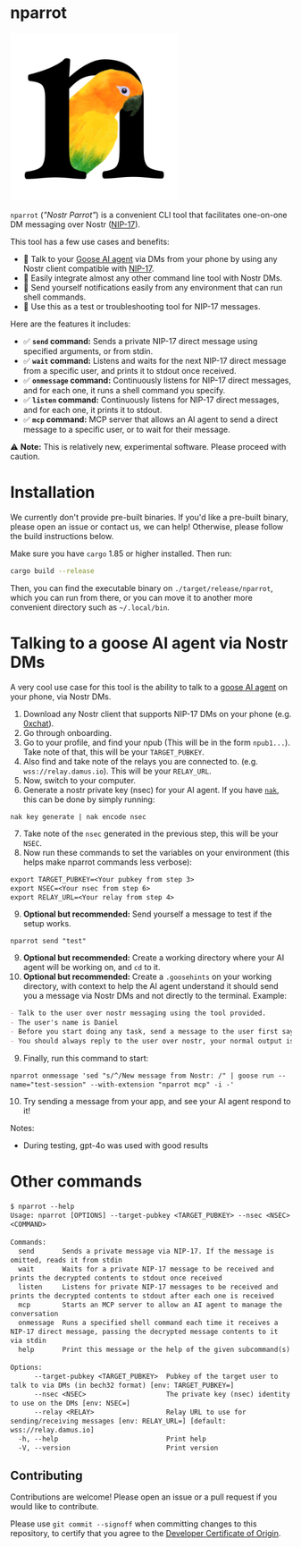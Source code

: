 nparrot
=======

<img src="media/nparrot.png" width="300" alt="Stylized logo for nostr parrot">

`nparrot` (_"Nostr Parrot"_) is a convenient CLI tool that facilitates one-on-one DM messaging over Nostr ([NIP-17](https://github.com/nostr-protocol/nips/blob/master/17.md)).

This tool has a few use cases and benefits:
- 🤖 Talk to your [Goose AI agent](https://block.github.io/goose/) via DMs from your phone by using any Nostr client compatible with [NIP-17](https://github.com/nostr-protocol/nips/blob/master/17.md).
- 🔗 Easily integrate almost any other command line tool with Nostr DMs.
- 🔔 Send yourself notifications easily from any environment that can run shell commands.
- 🧪 Use this as a test or troubleshooting tool for NIP-17 messages.

Here are the features it includes:
- ✅ **`send` command:** Sends a private NIP-17 direct message using specified arguments, or from stdin.
- ✅ **`wait` command:** Listens and waits for the next NIP-17 direct message from a specific user, and prints it to stdout once received.
- ✅ **`onmessage` command:** Continuously listens for NIP-17 direct messages, and for each one, it runs a shell command you specify.
- ✅ **`listen` command:** Continuously listens for NIP-17 direct messages, and for each one, it prints it to stdout.
- ✅ **`mcp` command:** MCP server that allows an AI agent to send a direct message to a specific user, or to wait for their message.

⚠️ **Note:** This is relatively new, experimental software. Please proceed with caution.

# Installation

We currently don't provide pre-built binaries. If you'd like a pre-built binary, please open an issue or contact us, we can help! Otherwise, please follow the build instructions below.

Make sure you have `cargo` 1.85 or higher installed. Then run:

```sh
cargo build --release
```

Then, you can find the executable binary on `./target/release/nparrot`, which you can run from there, or you can move it to another more convenient directory such as `~/.local/bin`.



# Talking to a goose AI agent via Nostr DMs

A very cool use case for this tool is the ability to talk to a [goose AI agent](https://block.github.io/goose/) on your phone, via Nostr DMs.

1. Download any Nostr client that supports NIP-17 DMs on your phone (e.g. [0xchat](https://www.0xchat.com)).
2. Go through onboarding.
3. Go to your profile, and find your npub (This will be in the form `npub1...`). Take note of that, this will be your `TARGET_PUBKEY`.
4. Also find and take note of the relays you are connected to. (e.g. `wss://relay.damus.io`). This will be your `RELAY_URL`.
5. Now, switch to your computer.
6. Generate a nostr private key (nsec) for your AI agent. If you have [`nak`](https://github.com/fiatjaf/nak), this can be done by simply running:
```
nak key generate | nak encode nsec
```
7. Take note of the `nsec` generated in the previous step, this will be your `NSEC`.
8. Now run these commands to set the variables on your environment (this helps make nparrot commands less verbose):
```
export TARGET_PUBKEY=<Your pubkey from step 3>
export NSEC=<Your nsec from step 6>
export RELAY_URL=<Your relay from step 4>
```
9. **Optional but recommended:** Send yourself a message to test if the setup works.
```
nparrot send "test"
```
9. **Optional but recommended:** Create a working directory where your AI agent will be working on, and `cd` to it.
10. **Optional but recommended:** Create a `.goosehints` on your working directory, with context to help the AI agent understand it should send you a message via Nostr DMs and not directly to the terminal. Example:
```markdown
- Talk to the user over nostr messaging using the tool provided.
- The user's name is Daniel
- Before you start doing any task, send a message to the user first saying indicating you are working on it
- You should always reply to the user over nostr, your normal output is not monitored.
```
9. Finally, run this command to start:
```
nparrot onmessage 'sed "s/^/New message from Nostr: /" | goose run --name="test-session" --with-extension "nparrot mcp" -i -'
```
10. Try sending a message from your app, and see your AI agent respond to it!

Notes:
- During testing, gpt-4o was used with good results

# Other commands

```
$ nparrot --help
Usage: nparrot [OPTIONS] --target-pubkey <TARGET_PUBKEY> --nsec <NSEC> <COMMAND>

Commands:
  send       Sends a private message via NIP-17. If the message is omitted, reads it from stdin
  wait       Waits for a private NIP-17 message to be received and prints the decrypted contents to stdout once received
  listen     Listens for private NIP-17 messages to be received and prints the decrypted contents to stdout after each one is received
  mcp        Starts an MCP server to allow an AI agent to manage the conversation
  onmessage  Runs a specified shell command each time it receives a NIP-17 direct message, passing the decrypted message contents to it via stdin
  help       Print this message or the help of the given subcommand(s)

Options:
      --target-pubkey <TARGET_PUBKEY>  Pubkey of the target user to talk to via DMs (in bech32 format) [env: TARGET_PUBKEY=]
      --nsec <NSEC>                    The private key (nsec) identity to use on the DMs [env: NSEC=]
      --relay <RELAY>                  Relay URL to use for sending/receiving messages [env: RELAY_URL=] [default: wss://relay.damus.io]
  -h, --help                           Print help
  -V, --version                        Print version
```

## Contributing

Contributions are welcome! Please open an issue or a pull request if you would like to contribute.

Please use `git commit --signoff` when committing changes to this repository, to certify that you agree to the [Developer Certificate of Origin](DCO.txt).
